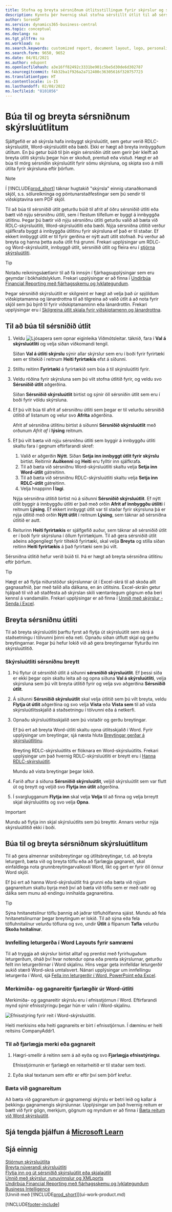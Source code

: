 ```yaml
---
title: Stofna og breyta sérsniðnum útlitsstillingum fyrir skýrslur og skjöl
description: Kynntu þér hvernig skal stofna sérstillt útlit til að sérsníða útlit skýrslu þegar hún er skoðuð, prentuð eða vistuð.
author: SorenGP
ms.service: dynamics365-business-central
ms.topic: conceptual
ms.devlang: na
ms.tgt_pltfrm: na
ms.workload: na
ms.search.keywords: customized report, document layout, logo, personalize
ms.search.form: 9650, 9652
ms.date: 04/01/2021
ms.author: edupont
ms.openlocfilehash: a3e16ff82492c3331be901c5be5d30de6d302787
ms.sourcegitcommit: f4b32ba1f926a2a712400c36305616f320757723
ms.translationtype: HT
ms.contentlocale: is-IS
ms.lasthandoff: 02/08/2022
ms.locfileid: "8101056"
---
```

# <a name="create-and-modify-custom-report-layouts"></a>Búa til og breyta sérsniðnum skýrsluútlitum

Sjálfgefið er að skýrsla hafa innbyggt skýrsluútlit, sem getur verið RDLC-skýrsluútlit, Word-skýrsluútlit eða bæði. Ekki er hægt að breyta innbyggðum útlitum. En þú getur búið til þín eigin sérsniðin útlit sem gerir þér kleift að breyta útliti skýrslu þegar hún er skoðuð, prentuð eða vistuð. Hægt er að búa til mörg sérsniðin skýrsluútlit fyrir sömu skýrsluna, og skipta svo á milli útlita fyrir skýrsluna eftir þörfum.

> [!NOTE]  
> Í [!INCLUDE[prod_short](includes/prod_short.md)] táknar hugtakið "skýrsla" einnig utanaðkomandi skjöl, s.s. sölureikninga og pöntunarstaðfestingar sem þú sendir til viðskiptavina sem PDF skjöl.

Til að búa til sérsniðið útlit geturðu búið til afrit af öðru sérsniðið útliti eða bætt við nýju sérsniðnu útliti, sem í flestum tilfellum er byggt á innbyggða útlitinu. Þegar þú bætir við nýju sérsniðnu útliti geturðu valið að bæta við RDLC-skýrsluútliti, Word-skýrsluútliti eða bæði. Nýja sérsniðna útlitið verður sjálfkrafa byggt á innbyggða útlitinu fyrir skýrsluna ef það er til staðar. Ef ekkert innbyggt útlit er til fyrir gerðina er nýtt autt útlit stofnað. Þú verður að breyta og hanna þetta auða útlit frá grunni. Frekari upplýsingar um RDLC- og Word-skýrsluútlit, innbyggð útlit, sérsniðið útlit og fleira eru í [stjórna skýrsluútliti](ui-manage-report-layouts.md).  

> [!TIP]
> Notaðu reikningsáætlanir til að fá innsýn í fjárhagsupplýsingar sem eru geymdar í bókhaldslyklum. Frekari upplýsingar er að finna í [Undirbúa Financial Reporting með fjárhagsskemu og lyklategundum](bi-how-work-account-schedule.md).

Þegar sérsniðið skýrsluútlit er skilgreint er hægt að velja það úr spjöldum viðskiptamanna og lánardrottna til að tilgreina að valið útlit á að nota fyrir skjöl sem þú býrð til fyrir viðskiptamanninn eða lánardrottin. Frekari upplýsingar eru í [Skilgreina útlit skjala fyrir viðskiptamenn og lánardrottna](ui-define-customer-vendor-document-layouts.md).

## <a name="to-create-a-custom-layout"></a>Til að búa til sérsniðið útlit

1. Veldu ![Ljósapera sem opnar eiginleika Viðmótsleitar.](media/ui-search/search_small.png "Segðu mér hvað þú vilt gera") táknið, fara í **Val á skýrsluútliti** og velja síðan viðkomandi tengil.

    Síðan **Val á útliti skýrslu** sýnir allar skýrslur sem eru í boði fyrir fyrirtæki sem er tiltekið í reitnum **Heiti fyrirtækis** efst á síðunni.
2. Stilltu reitinn **Fyrirtæki** á fyrirtækið sem búa á til skýrsluútliti fyrir.
3. Veldu röðina fyrir skýrsluna sem þú vilt stofna útlitið fyrir, og veldu svo **Sérsniðið útlit** aðgerðina.  

   Síðan **Sérsniðið skýrsluútlit** birtist og sýnir öll sérsniðin útlit sem eru í boði fyrir völdu skýrsluna.
4. Ef þú vilt búa til afrit af sérsniðnu útliti sem þegar er til velurðu sérsniðið útlitið af listanum og velur svo **Afrita** aðgerðina.  

   Afrit af sérsniðna útlitinu birtist á síðunni **Sérsniðið skýrsluútlit** með orðunum *Afrit af* í **lýsing** reitnum.
5. Ef þú vilt bæta við nýju sérsniðnu útliti sem byggir á innbyggðu útliti skaltu fara í gegnum eftirfarandi skref:  
   1. Valið er aðgerðin **Nýtt**. Síðan **Setja inn innbyggt útlit fyrir skýrslu** birtist. Reitirnir **Auðkenni** og **Heiti** eru fylltir inn sjálfkrafa.
   2. Til að bæta við sérsniðnu Word-skýrsluútliti skaltu velja **Setja inn Word-útlit** gátreitinn.
   3. Til að bæta við sérsniðnu RDLC-skýrsluútliti skaltu velja **Setja inn RDLC-útlit** gátreitinn.
   4. Velja hnappinn **Í lagi**.  

    Nýja sérsniðna útlitið birtist nú á síðunni **Sérsniðið skýrsluútlit**. Ef nýtt útlit byggir á innbyggðu útliti er það með orðin **Afrit af innbyggðu útiliti** í reitnum **Lýsing**. Ef ekkert innbyggt útlit var til staðar fyrir skýrsluna þá er nýja útlitið með orðin **Nýtt útlit** í reitnum **Lýsing**, sem táknar að sérsniðna útlitið er autt.
6. Reiturinn **Heiti fyrirtækis** er sjálfgefið auður, sem táknar að sérsniðið útlit er í boði fyrir skýrsluna í öllum fyrirtækjum. Til að gera sérsniðið útlit aðeins aðgengilegt fyrir tiltekið fyrirtæki, skal velja **Breyta** og stilla síðan reitinn **Heiti fyrirtækis** á það fyrirtæki sem þú vilt.

Sérsniðna útlitið hefur verið búið til. Þá er hægt að breyta sérsniðna útlitinu eftir þörfum.

> [!TIP]
> Hægt er að flytja niðurstöður skýrslunnar út í Excel-skrá til að skoða allt gagnasafnið, þar með talið alla dálkana, en án útlitsins. Excel-skráin getur hjálpað til við að staðfesta að skýrslan skili væntanlegum gögnum eða beri kennsl á vandamálin. Frekari upplýsingar er að finna í [Unnið með skýrslur - Senda í Excel](ui-work-report.md#send-to-excel).

## <a name="modifying-a-custom-layout"></a><a name="ModifyCustomLayout"></a>Breyta sérsniðnu útliti

Til að breyta skýrsluútliti þarftu fyrst að flytja út skýrsluútlit sem skrá á staðsetningu í tölvunni þinni eða neti. Opnaðu síðan útflutt skjal og gerðu breytingarnar. Þegar þú hefur lokið við að gera breytingarnar flyturðu inn skýrsluútlitið.

### <a name="to-modify-a-custom-layout"></a>Skýrsluútliti sérsniðnu breytt

1.  Þú flytur út sérsniðið útlit á síðunni **sérsniðið skýrsluútlit**. Ef þessi síða er ekki þegar opin skaltu leita að og opna síðuna **Val á skýrsluútliti**, velja skýrsluna sem þú vilt breyta útlitið fyrir og velja svo aðgerðina **Sérsniðið útlit**.  
2.  Á síðunni **Sérsniðið skýrsluútlit** skal velja útlitið sem þú vilt breyta, veldu **Flytja út útlit** aðgerðina og svo velja **Vista** eða **Vista sem** til að vista skýrsluútlitsskjalið á staðsetningu í tölvunni eða á netkerfi.  

3.  Opnaðu skýrsluútlitsskjalið sem þú vistaðir og gerðu breytingar.

      Ef þú ert að breyta Word-útliti skaltu opna útlitsskjalið í Word. Fyrir upplýsingar um breytingar, sjá næsta hluta [Breytingar gerðar á skýrsluútlitinu](ui-how-create-custom-report-layout.md#MakeChangesToLayout).

      Breyting RDLC-skýrsluútlits er flóknara en Word-skýrsluútlits. Frekari upplýsingar um það hvernig RDLC-skýrsluútliti er breytt eru í [Hanna RDLC-skýrsluútlit](/dynamics-nav/Designing-RDLC-Report-Layouts).

      Mundu að vista breytingar þegar lokið.

4.  Farið aftur á síðuna **Sérsniðið skýrsluútlit**, veljið skýrsluútlit sem var flutt út og breytt og veljið svo **Flytja inn útlit** aðgerðina.  

5. Í svarglugganum **Flytja inn** skal velja **Velja** til að finna og velja brreytt skjal skýrsluútlits og svo velja **Opna**.

> [!IMPORTANT]
> Mundu að flytja inn skjal skýrsluútlits sem þú breyttir. Annars verður nýja skýrsluútlitið ekki í boði.

##  <a name="create-and-modify-custom-report-layouts"></a><a name="MakeChangesToLayout"></a>Búa til og breyta sérsniðnum skýrsluútlitum

Til að gera almennar sniðsbreytingar og útlitsbreytingar, t.d. að breyta leturgerð, bæta við og breyta töflu eða að fjarlægja gagnareit, skal einfaldlega nota grunnbreytingarvalkosti Word, líkt og gert er fyrir öll önnur Word skjöl.

Ef þú ert að hanna Word-skýrsluútlit frá grunni eða bæta við nýjum gagnareitum skaltu byrja með því að bæta við töflu sem er með raðir og dálka sem munu að endingu innihalda gagnareitina.

> [!TIP]  
> Sýna hnitanetslínur töflu þannig að jaðrar töfluhólfanna sjáist. Mundu að fela hnitanetslínurnar þegar breytingum er lokið. Til að sýna eða fela töfluhnitalínur velurðu töfluna og svo, undir **Útlit** á flipanum **Tafla** velurðu **Skoða hnitalínur**.

### <a name="embedding-fonts-in-word-layouts-for-consistency"></a>Innfelling leturgerða í Word Layouts fyrir samræmi

Til að tryggja að skýrslur birtist alltaf og prentist með fyrirhuguðum leturgerðum, óháð því hvar notendur opna eða prenta skýrslurnar, geturðu fellt inn leturgerðirnar í Word skjalinu. Hins vegar geta innfelldar leturgerðir aukið stærð Word-skrá umtalsvert. Nánari upplýsingar um innfellingu leturgerða í Word, sjá [Fella inn leturgerðir í Word, PowerPoint eða Excel](https://support.office.com/article/Embed-fonts-in-Word-PowerPoint-or-Excel-cb3982aa-ea76-4323-b008-86670f222dbc).

###  <a name="removing-label-and-data-fields-in-word-layouts"></a><a name="RemoveField"></a> Merkimiða- og gagnareitir fjarlægðir úr Word-útliti

 Merkimiða- og gagnareitir skýrslu eru í efnisstjórnun í Word. Eftirfarandi mynd sýnir efnisstýringu þegar hún er valin í Word-skjalinu.  

 ![Efnisstýring fyrir reit í Word-skýrsluútliti.](media/nav_wordreportlayouts_contentcontrol.png "NAV_WordReportLayouts_ContentControl")  

 Heiti merkisins eða heiti gagnareits er birt í efnisstjórnun. Í dæminu er heiti reitsins CompanyAddr1.  

### <a name="to-remove-a-label-or-data-field"></a>Til að fjarlægja merki eða gagnareit  

1. Hægri-smellir á reitinn sem á að eyða og svo **Fjarlægja efnisstýringu**.  

     Efnisstjórnunin er fjarlægð en reitarheitið er til staðar sem texti.  

2. Eyða skal textanum sem eftir er eftir því sem þörf krefur.  

### <a name="adding-data-fields"></a>Bæta við gagnareitum

Að bæta við gagnareitum úr gagnamengi skýrslu er betri leið og kallar á þekkingu gagnamengis skýrslunnar. Upplýsingar um það hvernig reitum er bætt við fyrir gögn, merkjum, gögnum og myndum er að finna í [Bæta reitum við Word skýrsluútlit](ui-how-add-fields-word-report-layout.md).  

## <a name="see-related-training-at-microsoft-learn"></a>Sjá tengda þjálfun á [Microsoft Learn](/learn/modules/change-documents-dynamics-365-business-central/index)

## <a name="see-also"></a>Sjá einnig

[Stjórnun skýrsluútlita](ui-manage-report-layouts.md)  
[Breyta núverandi skýrsluútliti](ui-how-change-layout-currently-used-report.md)  
[Flytja inn og út sérsniðið skýrsluútlit eða skjalaútlit](ui-how-import-and-export-report-layout.md)  
[Unnið með skýrslur, runuvinnslur og XMLports](ui-work-report.md)  
[Undirbúa Financial Reporting með fjárhagsskemu og lyklategundum](bi-how-work-account-schedule.md) 
[Business Intelligence](bi.md)  
[Unnið með [!INCLUDE[prod_short](includes/prod_short.md)]](ui-work-product.md)  


[!INCLUDE[footer-include](includes/footer-banner.md)]